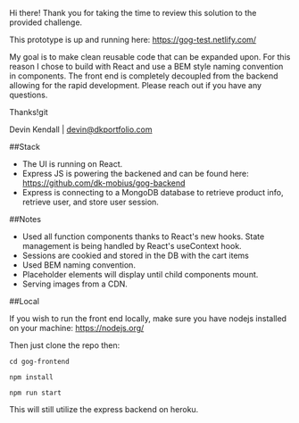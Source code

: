 Hi there! Thank you for taking the time to review this solution to the provided challenge.

This prototype is up and running here: https://gog-test.netlify.com/

My goal is to make clean reusable code that can be expanded upon.
For this reason I chose to build with React and use a BEM style naming convention in components.
The front end is completely decoupled from the backend allowing for the rapid development.
Please reach out if you have any questions.

Thanks!git 

Devin Kendall | devin@dkportfolio.com

##Stack

* The UI is running on React. 
* Express JS is powering the backened and can be found here: https://github.com/dk-mobius/gog-backend
* Express is connecting to a MongoDB database to retrieve product info, retrieve user, and store user session.

##Notes

* Used all function components thanks to React's new hooks. State management is being handled by React's useContext hook. 
* Sessions are cookied and stored in the DB with the cart items
* Used BEM naming convention. 
* Placeholder elements will display until child components mount.
* Serving images from a CDN.

##Local

If you wish to run the front end locally, make sure you have nodejs installed on your machine: https://nodejs.org/ 

Then just clone the repo then:

``cd gog-frontend``

``npm install``

``npm run start``

This will still utilize the express backend on heroku.

